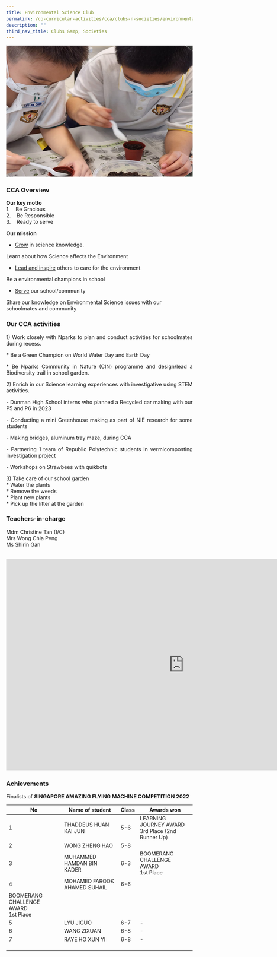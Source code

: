 ```yaml
---
title: Environmental Science Club
permalink: /co-curricular-activities/cca/clubs-n-societies/environmental-science-club/
description: ""
third_nav_title: Clubs &amp; Societies
---
```

![](/images/ESC8.png)

### CCA Overview

**Our key motto**<br>
1.&nbsp;&nbsp;&nbsp; Be Gracious<br>
2.&nbsp;&nbsp;&nbsp; Be Responsible<br>
3.&nbsp;&nbsp;&nbsp; Ready to serve<br>

<b>Our mission</b><br>
* <p style="text-align: justify;"><u>Grow</u> in science knowledge.<br>
Learn about how Science affects the Environment<br>
* </p><p style="text-align: justify;"><u>Lead and inspire</u> others to care for the environment<br>
Be a environmental champions in school<br>
* </p><p style="text-align: justify;"><u>Serve</u> our school/community<br>
Share our knowledge on Environmental Science issues with our schoolmates and community</p>

### Our CCA activities

<p style="text-align: justify;">1) Work closely with Nparks to plan and conduct activities for schoolmates during recess.<br>
           
</p><p style="text-align: justify;">* Be a Green Champion on World Water Day and Earth Day 
</p><p style="text-align: justify;">* Be Nparks Community in Nature (CIN) programme and design/lead a Biodiversity trail in school garden. <br>

</p><p style="text-align: justify;">2) Enrich in our Science learning experiences with investigative using STEM activities.<br>
</p><p style="text-align: justify;">- Dunman High School interns who planned a Recycled car making with our P5 and P6 in 2023<br>
</p><p style="text-align: justify;">-	Conducting a mini Greenhouse making as part of NIE research for some students<br>
</p><p style="text-align: justify;">- Making bridges, aluminum tray maze,  during CCA <br>
</p><p style="text-align: justify;">-	Partnering 1 team of Republic Polytechnic students in vermicomposting investigation project <br>
</p><p style="text-align: justify;">-	Workshops on Strawbees with quikbots<br> 

</p><p style="text-align: justify;">3) Take care of our school garden<br>
*	Water the plants<br>
*	Remove the weeds<br>
*	Plant new plants<br>
*	Pick up the litter at the garden<br></p>


### Teachers-in-charge
Mdm Christine Tan (I/C)<br>
Mrs Wong Chia Peng<br>
Ms Shirin Gan<br><br>

<iframe allowfullscreen="true" height="569" width="960" frameborder="0" src="https://docs.google.com/presentation/d/e/2PACX-1vTvYUShrwMOjh-5q-S_AqF4MI_aHFNqLkqyRPX13Xm7cNtWissTqc19EGibO76vecjgU4AMGdJ5PSqJ/embed?start=true&amp;loop=true&amp;delayms=3000"></iframe><p></p>
	
### Achievements
Finalists of <b>SINGAPORE AMAZING FLYING MACHINE COMPETITION 2022</b>

| No | Name of student | Class | Awards won |
|---|---|---|---|
| 1 | THADDEUS HUAN KAI JUN | 5-6 | LEARNING JOURNEY AWARD<br>3rd Place (2nd Runner Up)  |
| 2 | WONG ZHENG HAO | 5-8 |  |
| 3 | MUHAMMED HAMDAN BIN KADER | 6-3 | BOOMERANG CHALLENGE AWARD<br>1st Place |
| 4 | MOHAMED FAROOK AHAMED SUHAIL | 6-6 |
BOOMERANG CHALLENGE AWARD<br>1st Place |
| 5 | LYU JIGUO | 6-7 | - |
| 6 | WANG ZIXUAN | 6-8 | - |
| 7 | RAYE HO XUN YI | 6-8 | - |
| | | |<p></p>